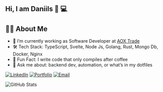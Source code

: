 ## Hi, I am Daniils 👋 💻

## 👨‍💻 About Me
- 🔭 I’m currently working as Software Developer at [AOX Trade](https://aoxtrade.eu/)
- 🛠️ Tech Stack: TypeScript, Svelte, Node Js, Golang, Rust, Mongo Db, Docker, Nginx
- 🧠 Fun Fact: I write code that only compiles after coffee
- 💬 Ask me about: backend dev, automation, or what’s in my dotfiles

[![LinkedIn](https://img.shields.io/badge/LinkedIn-blue?logo=linkedin&style=flat-square)](https://linkedin.com/in/yourname)
[![Portfolio](https://img.shields.io/badge/Portfolio-000?style=flat-square&logo=firefox)](https://your-portfolio.com)
[![Email](https://img.shields.io/badge/Email-D14836?style=flat-square&logo=gmail&logoColor=white)](mailto:your@email.com)


![GitHub Stats](https://github-readme-stats.vercel.app/api?username=DaniilsFirgers&show_icons=true)

